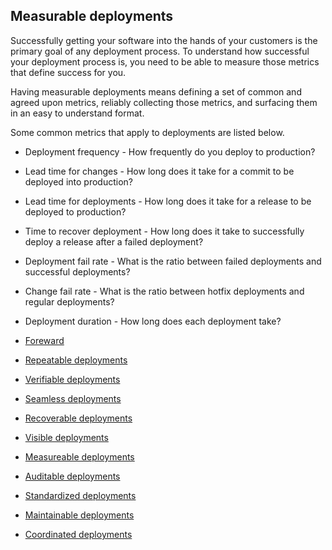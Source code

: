 ## Measurable deployments

Successfully getting your software into the hands of your customers is the primary goal of any deployment process. To understand how successful your deployment process is, you need to be able to measure those metrics that define success for you.

Having measurable deployments means defining a set of common and agreed upon metrics, reliably collecting those metrics, and surfacing them in an easy to understand format.

Some common metrics that apply to deployments are listed below.

* Deployment frequency - How frequently do you deploy to production?
* Lead time for changes - How long does it take for a commit to be deployed into production?
* Lead time for deployments - How long does it take for a release to be deployed to production?
* Time to recover deployment - How long does it take to successfully deploy a release after a failed deployment?
* Deployment fail rate - What is the ratio between failed deployments and successful deployments? 
* Change fail rate - What is the ratio between hotfix deployments and regular deployments? 
* Deployment duration - How long does each deployment take?

* [Foreward](../chapter0/index.md)
* [Repeatable deployments](../chapter1/index.md)
* [Verifiable deployments](../chapter2/index.md)
* [Seamless deployments](../chapter3/index.md)
* [Recoverable deployments](../chapter4/index.md)
* [Visible deployments](../chapter5/index.md)
* [Measureable deployments](../chapter6/index.md)
* [Auditable deployments](../chapter7/index.md)
* [Standardized deployments](../chapter8/index.md)
* [Maintainable deployments](../chapter9/index.md)
* [Coordinated deployments](../chapter10/index.md)